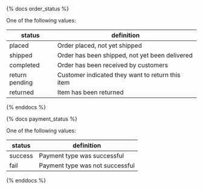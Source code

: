 {% docs order_status %}
	
One of the following values: 

| status         | definition                                       |
|----------------|--------------------------------------------------|
| placed         | Order placed, not yet shipped                    |
| shipped        | Order has been shipped, not yet been delivered   |
| completed      | Order has been received by customers             |
| return pending | Customer indicated they want to return this item |
| returned       | Item has been returned                           |

{% enddocs %}

{% docs payment_status %}

One of the following values:

| status    | definition                        |
|-----------|-----------------------------------|
| success   | Payment type was successful       |
| fail      | Payment type was not successful   |

{% enddocs %}

<!--use "dbt docs generate" to view this in a more friendly format-->